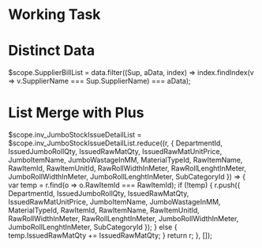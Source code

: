 # Working Task
# Distinct Data
   $scope.SupplierBillList = data.filter((Sup, aData, index) => index.findIndex(v => v.SupplierName === Sup.SupplierName) === aData);

   # List Merge with Plus

   
 $scope.inv_JumboStockIssueDetailList = $scope.inv_JumboStockIssueDetailList.reduce((r, { DepartmentId, IssuedJumboRollQty, IssuedRawMatQty, IssuedRawMatUnitPrice, JumboItemName, JumboWastageInMM, MaterialTypeId, RawItemName, RawItemId, RawItemUnitId, RawRollWidthInMeter, RawRollLenghtInMeter, JumboRollWidthInMeter, 
     JumboRollLenghtInMeter, SubCategoryId }) => {
            var temp = r.find(o => o.RawItemId === RawItemId);
            if (!temp) {
                r.push({ DepartmentId, IssuedJumboRollQty, IssuedRawMatQty, IssuedRawMatUnitPrice, JumboItemName, JumboWastageInMM, MaterialTypeId, RawItemId, RawItemName, RawItemUnitId, RawRollWidthInMeter, RawRollLenghtInMeter, JumboRollWidthInMeter, JumboRollLenghtInMeter, SubCategoryId });
            } else {
                temp.IssuedRawMatQty += IssuedRawMatQty;
            }
            return r;
        }, []);

